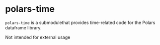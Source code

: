 # polars-time

`polars-time` is a submodulethat provides time-related code for the Polars dataframe library.

Not intended for external usage

